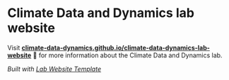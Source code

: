 
# Climate Data and Dynamics lab website

Visit **[climate-data-dynamics.github.io/climate-data-dynamics-lab-website](https://climate-data-dynamics.github.io/climate-data-dynamics-lab-website)** 🚀 for more information about the Climate Data and Dynamics lab.

_Built with [Lab Website Template](https://greene-lab.gitbook.io/lab-website-template-docs)_

